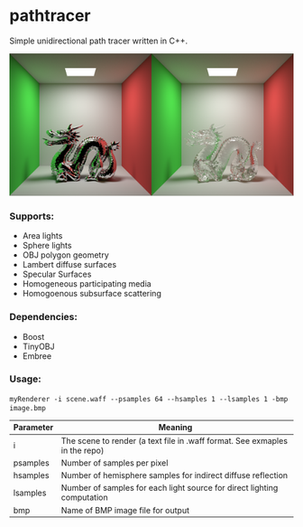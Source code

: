 # pathtracer
Simple unidirectional path tracer written in C++.

<img src="/images/dragonChrome.bmp" width=50%><img src="/images/dragonGlass.bmp" width=50%>

### Supports:
* Area lights
* Sphere lights
* OBJ polygon geometry
* Lambert diffuse surfaces
* Specular Surfaces
* Homogeneous participating media
* Homogoenous subsurface scattering

### Dependencies:
* Boost
* TinyOBJ
* Embree

### Usage:
```
myRenderer -i scene.waff --psamples 64 --hsamples 1 --lsamples 1 -bmp image.bmp
```

Parameter | Meaning
----------|----------
i | The scene to render (a text file in .waff format. See exmaples in the repo)
psamples | Number of samples per pixel
hsamples | Number of hemisphere samples for indirect diffuse reflection
lsamples | Number of samples for each light source for direct lighting computation
bmp | Name of BMP image file for output
